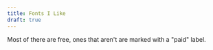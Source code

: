 ```yaml
--- 
title: Fonts I Like
draft: true
---
```



Most of there are free, ones that aren't are marked with a "paid" label.